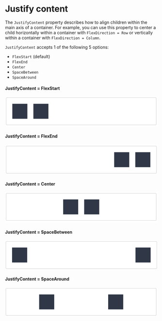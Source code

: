# Justify content

The `JustifyContent` property describes how to align children within the main axis of a container. For example, you can use this property to center a child horizontally within a container with `FlexDirection = Row` or vertically within a container with `FlexDirection = Column`.

`JustifyContent` accepts 1 of the following 5 options:

- `FlexStart` (default)
- `FlexEnd`
- `Center`
- `SpaceBetween`
- `SpaceAround`

#### JustifyContent = FlexStart

![WX20171024-173917](/upload_imgs/yoga-doc-assets/WX20171024-173917.png)

#### JustifyContent = FlexEnd

![WX20171024-173952](/upload_imgs/yoga-doc-assets/WX20171024-173952.png)

#### JustifyContent = Center

![WX20171024-174014](/upload_imgs/yoga-doc-assets/WX20171024-174014.png)

#### JustifyContent = SpaceBetween

![WX20171024-174033](/upload_imgs/yoga-doc-assets/WX20171024-174033.png)

#### JustifyContent = SpaceAround

![WX20171024-174042](/upload_imgs/yoga-doc-assets/WX20171024-174042.png)